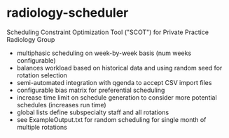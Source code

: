 # radiology-scheduler
Scheduling Constraint Optimization Tool ("SCOT") for Private Practice Radiology Group
- multiphasic scheduling on week-by-week basis (num weeks configurable)
- balances workload based on historical data and using random seed for rotation selection
- semi-automated integration with qgenda to accept CSV import files
- configurable bias matrix for preferential scheduling 
- increase time limit on schedule generation to consider more potential schedules (increases run time)
- global lists define subspecialty staff and all rotations
- see ExampleOutput.txt for random scheduling for single month of multiple rotations
